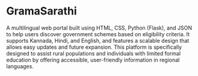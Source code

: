 # GramaSarathi
A multilingual web portal built using HTML, CSS, Python (Flask), and JSON to help users discover government schemes based on eligibility criteria. It supports Kannada, Hindi, and English, and features a scalable design that allows easy updates and future expansion. This platform is specifically designed to assist rural populations and individuals with limited formal education by offering accessible, user-friendly information in regional languages.
